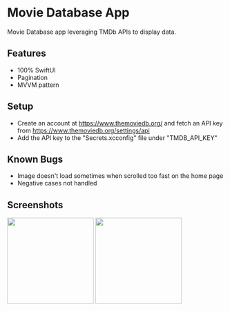 
# Movie Database App

Movie Database app leveraging TMDb APIs to display data.


## Features

- 100% SwiftUI
- Pagination
- MVVM pattern


## Setup
- Create an account at https://www.themoviedb.org/ and fetch an API key from https://www.themoviedb.org/settings/api
- Add the API key to the "Secrets.xcconfig" file under "TMDB_API_KEY"
## Known Bugs

- Image doesn't load sometimes when scrolled too fast on the home page
- Negative cases not handled
## Screenshots

<img src="https://github.com/user-attachments/assets/24813e37-6479-4915-9f28-ea4da6ee3574" width="200">
<img src="https://github.com/user-attachments/assets/a05b6708-a22a-4e87-a532-7a6fa526f6b5" width="200">
